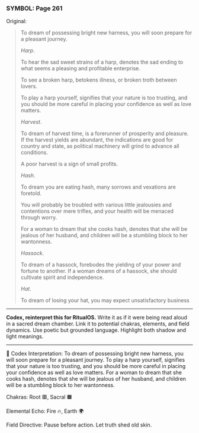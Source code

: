 ### SYMBOL: Page 261

Original:
> To dream of possessing bright new harness, you will soon prepare
> for a pleasant journey.
> 
> 
> _Harp_.
> 
> 
> To hear the sad sweet strains of a harp, denotes the sad ending
> to what seems a pleasing and profitable enterprise.
> 
> 
> To see a broken harp, betokens illness, or broken troth between lovers.
> 
> 
> To play a harp yourself, signifies that your nature is too trusting,
> and you should be more careful in placing your confidence as well
> as love matters.
> 
> 
> _Harvest_.
> 
> 
> To dream of harvest time, is a forerunner of prosperity and pleasure.
> If the harvest yields are abundant, the indications are good for country
> and state, as political machinery will grind to advance all conditions.
> 
> 
> A poor harvest is a sign of small profits.
> 
> 
> _Hash_.
> 
> 
> To dream you are eating hash, many sorrows and vexations are foretold.
> 
> 
> You will probably be troubled with various little jealousies and contentions
> over mere trifles, and your health will be menaced through worry.
> 
> 
> For a woman to dream that she cooks hash, denotes that she will be jealous
> of her husband, and children will be a stumbling block to her wantonness.
> 
> 
> _Hassock_.
> 
> 
> To dream of a hassock, forebodes the yielding of your power
> and fortune to another. If a woman dreams of a hassock,
> she should cultivate spirit and independence.
> 
> 
> _Hat_.
> 
> 
> To dream of losing your hat, you may expect unsatisfactory business

---

**Codex, reinterpret this for RitualOS.**
Write it as if it were being read aloud in a sacred dream chamber.
Link it to potential chakras, elements, and field dynamics.
Use poetic but grounded language.
Highlight both shadow and light meanings.

---

🔁 Codex Interpretation:
To dream of possessing bright new harness, you will soon prepare for a pleasant journey. To play a harp yourself, signifies that your nature is too trusting, and you should be more careful in placing your confidence as well as love matters. For a woman to dream that she cooks hash, denotes that she will be jealous of her husband, and children will be a stumbling block to her wantonness.

Chakras: Root 🟥, Sacral 🟧

Elemental Echo: Fire 🔥, Earth 🌍

Field Directive: Pause before action. Let truth shed old skin.
